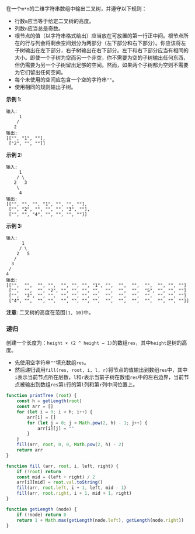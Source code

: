 在一个`m*n`的二维字符串数组中输出二叉树，并遵守以下规则：
- 行数`m`应当等于给定二叉树的高度。
- 列数`n`应当总是奇数。
- 根节点的值（以字符串格式给出）应当放在可放置的第一行正中间。根节点所在的行与列会将剩余空间划分为两部分（左下部分和右下部分）。你应该将左子树输出在左下部分，右子树输出在右下部分。左下和右下部分应当有相同的大小。即使一个子树为空而另一个非空，你不需要为空的子树输出任何东西，但仍需要为另一个子树留出足够的空间。然而，如果两个子树都为空则不需要为它们留出任何空间。
- 每个未使用的空间应包含一个空的字符串`""`。
- 使用相同的规则输出子树。

**示例 1:**
```
输入:
     1
    /
   2
输出:
[["", "1", ""],
 ["2", "", ""]]
```

**示例 2:**
```
输入:
     1
    / \
   2   3
    \
     4
输出:
[["", "", "", "1", "", "", ""],
 ["", "2", "", "", "", "3", ""],
 ["", "", "4", "", "", "", ""]]
```

**示例 3:**
```
输入:
      1
     / \
    2   5
   / 
  3 
 / 
4 
输出:
[["",  "",  "", "",  "", "", "", "1", "",  "",  "",  "",  "", "", ""]
 ["",  "",  "", "2", "", "", "", "",  "",  "",  "",  "5", "", "", ""]
 ["",  "3", "", "",  "", "", "", "",  "",  "",  "",  "",  "", "", ""]
 ["4", "",  "", "",  "", "", "", "",  "",  "",  "",  "",  "", "", ""]]
```

**注意**: 二叉树的高度在范围`[1, 10]`中。

### 递归
创建一个长度为：`height × (2 ^ height − 1)`的数组`res`，其中`height`是树的高度。
- 先使用空字符串`""`填充数组`res`。
- 然后递归调用`fill(res, root, i, l, r)`将节点的值输出到数组`res`中，其中`i`表示当前节点所在层数，`l`和`r`表示当前子树在数组`res`中的左右边界，当前节点被输出到数组`res`第`i`行的第`l`列和第`r`列中间位置上。
```js
function printTree (root) {
	const h = getLength(root)
	const arr = []
	for (let i = 0; i < h; i++) {
        arr[i] = []
		for (let j = 0; j < Math.pow(2, h) - 1; j++) {
			arr[i][j] = ""
		}
	}
	fill(arr, root, 0, 0, Math.pow(2, h) - 2)
	return arr
}

function fill (arr, root, i, left, right) {
	if (!root) return
	const mid = (left + right) / 2
	arr[i][mid] = root.val.toString()
	fill(arr, root.left, i + 1, left, mid - 1)
	fill(arr, root.right, i + 1, mid + 1, right)
}

function getLength (node) {
	if (!node) return 0
	return 1 + Math.max(getLength(node.left), getLength(node.right))
}
```
